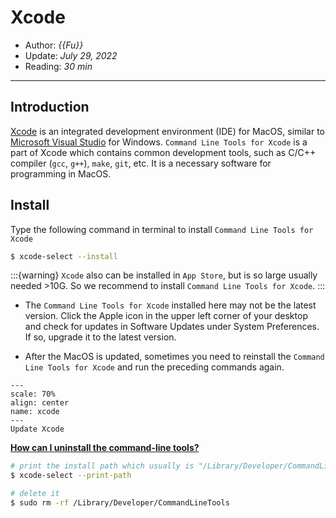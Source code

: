 # Xcode

- Author: *{{Fu}}*
- Update: *July 29, 2022*
- Reading: *30 min*

---


## Introduction

[Xcode](https://developer.apple.com/cn/xcode/) is an integrated development environment (IDE) for MacOS, similar to [Microsoft Visual Studio](https://visualstudio.microsoft.com/) for Windows. `Command Line Tools for Xcode` is a part of Xcode which contains common development tools, such as C/C++ compiler (`gcc`, `g++`), `make`, `git`, etc. It is a necessary software for programming in MacOS.



## Install

Type the following command in terminal to install `Command Line Tools for Xcode`

```bash
$ xcode-select --install
```

:::{warning}
`Xcode` also can be installed in `App Store`, but is so large usually needed >10G. So we recommend to install `Command Line Tools for Xcode`.
:::

- The `Command Line Tools for Xcode` installed here may not be the latest version. Click the Apple icon in the upper left corner of your desktop and check for updates in Software Updates under System Preferences. If so, upgrade it to the latest version. 

- After the MacOS is updated, sometimes you need to reinstall the `Command Line Tools for Xcode` and run the preceding commands again.

```{figure} ./img/Xcode-1.jpg
---
scale: 70%
align: center
name: xcode
---
Update Xcode
```



[**How can I uninstall the command-line tools?**](https://developer.apple.com/library/archive/technotes/tn2339/_index.html#//apple_ref/doc/uid/DTS40014588-CH1-HOW_CAN_I_UNINSTALL_THE_COMMAND_LINE_TOOLS_)


```bash
# print the install path which usually is "/Library/Developer/CommandLineTools"
$ xcode-select --print-path

# delete it
$ sudo rm -rf /Library/Developer/CommandLineTools
```
